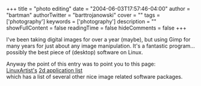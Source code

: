 +++
title = "photo editing"
date = "2004-06-03T17:57:46-04:00"
author = "bartman"
authorTwitter = "barttrojanowski"
cover = ""
tags = ['photography']
keywords = ['photography']
description = ""
showFullContent = false
readingTime = false
hideComments = false
+++

<p>I've been taking digital images for over a year (maybe), but using Gimp for
many years for just about any image manipulation.  It's a fantastic program...
possibly the best piece of (desktop) software on Linux.
</p>

<p>Anyway the point of this entry was to point you to this page:<br>
<a href=http://www.linuxartist.org/>LinuxArtist's</a>
<a href=http://www.linuxartist.org/2d.php>2d application list</a><br>
which has a list of several other nice image related software packages.
</p>
